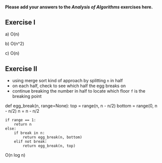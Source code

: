 #### Please add your answers to the ***Analysis of  Algorithms*** exercises here.

## Exercise I

a) O(n)


b) O(n^2)


c) O(n)

## Exercise II

- using merge sort kind of approach by splitting `n` in half
- on each half, check to see which half the egg breaks on
- continue breaking the number in half to locate which floor `f` is the breaking point

def egg_break(n, range=None):
    top = range(n, n - n/2)
    bottom = range(0, n - n/2)
    n = n - n/2

    if range == 1:
        return n
    else:
        if break in n:
            return egg_break(n, bottom)
        elif not break:
            return egg_break(n, top)

O(n log n)

